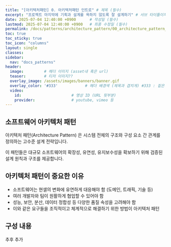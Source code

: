 ```yaml
---
title: "[아키텍처패턴] 0. 아키텍처패턴 인트로" # 제목 (필수)
excerpt: "프로젝트 마지막에 기획과 설계를 욕하지 않도록 잘 설계하기" # 서브 타이틀이자 meta description (필수)
date: 2025-07-04 12:40:00 +0900      # 작성일 (필수)
lastmod: 2025-07-04 12:40:00 +0900   # 최종 수정일 (필수)
permalink: /docs/patterns/architecture_pattern/00_architecture_pattern_intro
toc: true
toc_sticky: true
toc_icon: "columns"
layout: single
classes: 
sidebar:
  nav: "docs_patterns"
header: 
  image:         # 헤더 이미지 (asset내 혹은 url)
  teaser:        # 티저 이미지??
  overlay_image: /assets/images/banners/banner.gif
  overlay_color: '#333'            # 헤더 배경색 (제목과 겹치게) #333 : 짙은 회색 (필수)
  video:
    id:                      # 영상 ID (URL 뒷부분)
    provider:                # youtube, vimeo 등
---
```


## 소프트웨어 아키텍처 패턴  

아키텍처 패턴(Architecture Pattern) 은 시스템 전체의 구조와 구성 요소 간 관계를 정의하는 고수준 설계 전략입니다.  

이 패턴들은 대규모 소프트웨어의 확장성, 유연성, 유지보수성을 확보하기 위해 검증된 설계 원칙과 구조를 제공합니다.  

## 아키텍처 패턴이 중요한 이유  

- 소프트웨어는 현샐의 변화에 유연하게 대응해야 함 (도메인, 트래픽, 기술 등)  
- 여러 개발자와 팀이 원활하게 협업할 수 있어야 함  
- 성능, 보안, 분산, 데이터 정합성 등 다양한 품질 속성을 고려해야 함  
- 이와 같은 요구들을 조직적이고 체계적으로 해결하기 위한 방법이 아키텍처 패턴  

## 구성 내용  

추후 추가

